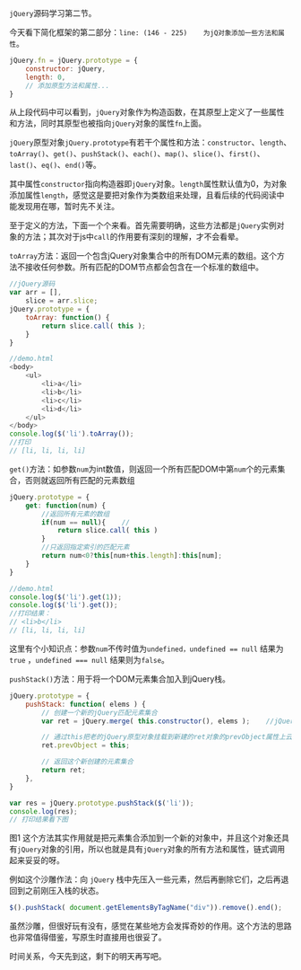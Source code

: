`jQuery`源码学习第二节。

今天看下简化框架的第二部分：`line: (146 - 225)    为jQ对象添加一些方法和属性`。
```javascript
jQuery.fn = jQuery.prototype = {
    constructor: jQuery,
    length: 0,
    // 添加原型方法和属性...
}
```
从上段代码中可以看到，`jQuery`对象作为构造函数，在其原型上定义了一些属性和方法，同时其原型也被指向`jQuery`对象的属性`fn`上面。

`jQuery`原型对象`jQuery.prototype`有若干个属性和方法：`constructor`、`length`、`toArray()`、`get()`、`pushStack()`、`each()`、`map()`、`slice()`、`first()`、`last()`、`eq()`、`end()`等。

其中属性`constructor`指向构造器即`jQuery`对象。`length`属性默认值为0，为对象添加属性`length`，感觉这是要把对象作为类数组来处理，且看后续的代码阅读中能发现用在哪，暂时先不关注。

至于定义的方法，下面一个个来看。首先需要明确，这些方法都是`jQuery`实例对象的方法；其次对于js中`call`的作用要有深刻的理解，才不会看晕。

`toArray`方法：返回一个包含jQuery对象集合中的所有DOM元素的数组。这个方法不接收任何参数。所有匹配的DOM节点都会包含在一个标准的数组中。
```javascript
//jQuery源码
var arr = [],
    slice = arr.slice;
jQuery.prototype = {
    toArray: function() {
        return slice.call( this );
    }
}

//demo.html
<body>
    <ul>
        <li>a</li>
        <li>b</li>
        <li>c</li>
        <li>d</li>
    </ul>
</body>
console.log($('li').toArray()); 
//打印
// [li, li, li, li]
```

`get()`方法：如参数`num`为int数值，则返回一个所有匹配DOM中第`num`个的元素集合，否则就返回所有匹配的元素数组
```javascript
jQuery.prototype = {
    get: function(num) {
        //返回所有元素的数组
        if(num == null){    //
            return slice.call( this )
        }
        //只返回指定索引的匹配元素
        return num<0?this[num+this.length]:this[num];
    }
}

//demo.html
console.log($('li').get(1));
console.log($('li').get());
//打印结果：
// <li>b</li>
// [li, li, li, li]
```
这里有个小知识点：参数`num`不传时值为`undefined，undefined == null` 结果为`true` ，`undefined === null` 结果则为`false`。

`pushStack()`方法：用于将一个DOM元素集合加入到jQuery栈。
```javascript
jQuery.prototype = {
    pushStack: function( elems ) {
		// 创建一个新的jQuery匹配元素集合
		var ret = jQuery.merge( this.constructor(), elems );    //jQuery对象的merge方法暂时还未看到，先不管

        // 通过this把老的jQuery原型对象挂载到新建的ret对象的prevObject属性上云，这可以看作是jQuery对象的一个引用吧
		ret.prevObject = this;

		// 返回这个新创建的元素集合
		return ret;
	},
}

var res = jQuery.prototype.pushStack($('li'));
console.log(res);
// 打印结果看下图
```
图1
这个方法其实作用就是把元素集合添加到一个新的对象中，并且这个对象还具有`jQuery`对象的引用，所以也就是具有`jQuery`对象的所有方法和属性，链式调用起来妥妥的呀。

例如这个沙雕作法：向 `jQuery` 栈中先压入一些元素，然后再删除它们，之后再退回到之前刚压入栈的状态。
```javascript
$().pushStack( document.getElementsByTagName("div")).remove().end();
```
虽然沙雕，但很好玩有没有，感觉在某些地方会发挥奇妙的作用。这个方法的思路也非常值得借鉴，写原生时直接用也很妥了。

时间关系，今天先到这，剩下的明天再写吧。